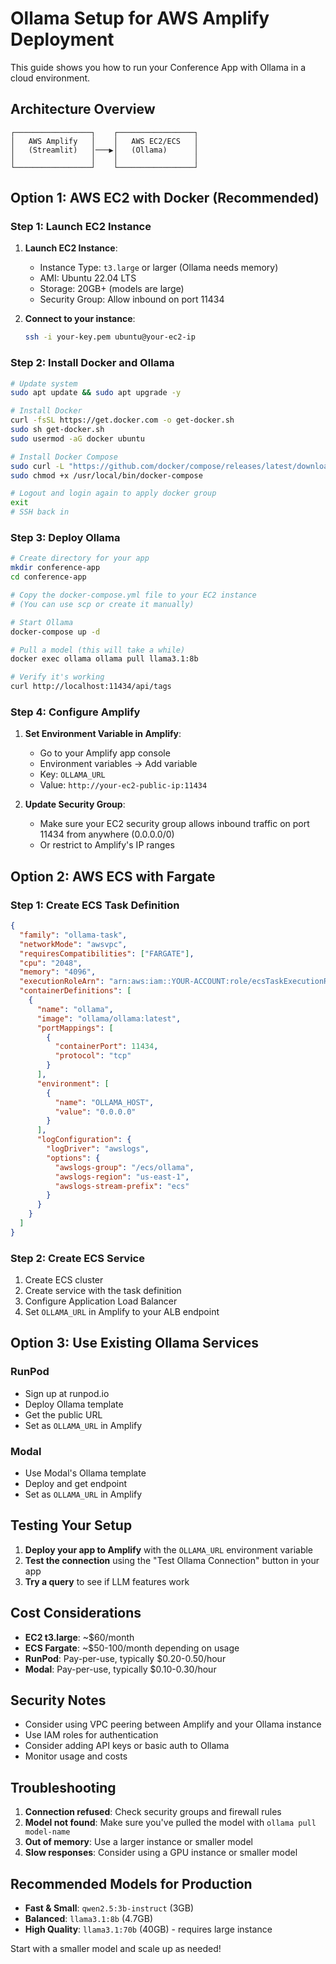 # Ollama Setup for AWS Amplify Deployment

This guide shows you how to run your Conference App with Ollama in a cloud environment.

## Architecture Overview

```
┌─────────────────┐    ┌─────────────────┐
│   AWS Amplify   │    │   AWS EC2/ECS   │
│   (Streamlit)   │───▶│   (Ollama)      │
│                 │    │                 │
└─────────────────┘    └─────────────────┘
```

## Option 1: AWS EC2 with Docker (Recommended)

### Step 1: Launch EC2 Instance

1. **Launch EC2 Instance**:
   - Instance Type: `t3.large` or larger (Ollama needs memory)
   - AMI: Ubuntu 22.04 LTS
   - Storage: 20GB+ (models are large)
   - Security Group: Allow inbound on port 11434

2. **Connect to your instance**:
   ```bash
   ssh -i your-key.pem ubuntu@your-ec2-ip
   ```

### Step 2: Install Docker and Ollama

```bash
# Update system
sudo apt update && sudo apt upgrade -y

# Install Docker
curl -fsSL https://get.docker.com -o get-docker.sh
sudo sh get-docker.sh
sudo usermod -aG docker ubuntu

# Install Docker Compose
sudo curl -L "https://github.com/docker/compose/releases/latest/download/docker-compose-$(uname -s)-$(uname -m)" -o /usr/local/bin/docker-compose
sudo chmod +x /usr/local/bin/docker-compose

# Logout and login again to apply docker group
exit
# SSH back in
```

### Step 3: Deploy Ollama

```bash
# Create directory for your app
mkdir conference-app
cd conference-app

# Copy the docker-compose.yml file to your EC2 instance
# (You can use scp or create it manually)

# Start Ollama
docker-compose up -d

# Pull a model (this will take a while)
docker exec ollama ollama pull llama3.1:8b

# Verify it's working
curl http://localhost:11434/api/tags
```

### Step 4: Configure Amplify

1. **Set Environment Variable in Amplify**:
   - Go to your Amplify app console
   - Environment variables → Add variable
   - Key: `OLLAMA_URL`
   - Value: `http://your-ec2-public-ip:11434`

2. **Update Security Group**:
   - Make sure your EC2 security group allows inbound traffic on port 11434 from anywhere (0.0.0.0/0)
   - Or restrict to Amplify's IP ranges

## Option 2: AWS ECS with Fargate

### Step 1: Create ECS Task Definition

```json
{
  "family": "ollama-task",
  "networkMode": "awsvpc",
  "requiresCompatibilities": ["FARGATE"],
  "cpu": "2048",
  "memory": "4096",
  "executionRoleArn": "arn:aws:iam::YOUR-ACCOUNT:role/ecsTaskExecutionRole",
  "containerDefinitions": [
    {
      "name": "ollama",
      "image": "ollama/ollama:latest",
      "portMappings": [
        {
          "containerPort": 11434,
          "protocol": "tcp"
        }
      ],
      "environment": [
        {
          "name": "OLLAMA_HOST",
          "value": "0.0.0.0"
        }
      ],
      "logConfiguration": {
        "logDriver": "awslogs",
        "options": {
          "awslogs-group": "/ecs/ollama",
          "awslogs-region": "us-east-1",
          "awslogs-stream-prefix": "ecs"
        }
      }
    }
  ]
}
```

### Step 2: Create ECS Service

1. Create ECS cluster
2. Create service with the task definition
3. Configure Application Load Balancer
4. Set `OLLAMA_URL` in Amplify to your ALB endpoint

## Option 3: Use Existing Ollama Services

### RunPod
- Sign up at runpod.io
- Deploy Ollama template
- Get the public URL
- Set as `OLLAMA_URL` in Amplify

### Modal
- Use Modal's Ollama template
- Deploy and get endpoint
- Set as `OLLAMA_URL` in Amplify

## Testing Your Setup

1. **Deploy your app to Amplify** with the `OLLAMA_URL` environment variable
2. **Test the connection** using the "Test Ollama Connection" button in your app
3. **Try a query** to see if LLM features work

## Cost Considerations

- **EC2 t3.large**: ~$60/month
- **ECS Fargate**: ~$50-100/month depending on usage
- **RunPod**: Pay-per-use, typically $0.20-0.50/hour
- **Modal**: Pay-per-use, typically $0.10-0.30/hour

## Security Notes

- Consider using VPC peering between Amplify and your Ollama instance
- Use IAM roles for authentication
- Consider adding API keys or basic auth to Ollama
- Monitor usage and costs

## Troubleshooting

1. **Connection refused**: Check security groups and firewall rules
2. **Model not found**: Make sure you've pulled the model with `ollama pull model-name`
3. **Out of memory**: Use a larger instance or smaller model
4. **Slow responses**: Consider using a GPU instance or smaller model

## Recommended Models for Production

- **Fast & Small**: `qwen2.5:3b-instruct` (3GB)
- **Balanced**: `llama3.1:8b` (4.7GB)
- **High Quality**: `llama3.1:70b` (40GB) - requires large instance

Start with a smaller model and scale up as needed!
